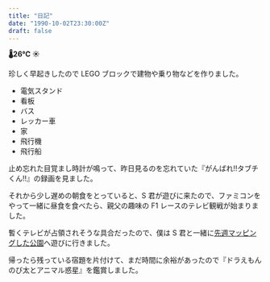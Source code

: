 ```yaml
---
title: "日記"
date: "1990-10-02T23:30:00Z"
draft: false
---
```


__🌡26℃ ☀__

珍しく早起きしたので LEGO ブロックで建物や乗り物などを作りました。

* 電気スタンド
* 看板
* バス
* レッカー車
* 家
* 飛行機
* 飛行船

止め忘れた目覚まし時計が鳴って、昨日見るのを忘れていた『がんばれ!!タブチくん!!』の録画を見ました。

それから少し遅めの朝食をとっていると、S 君が遊びに来たので、ファミコンをやって一緒に昼食を食べたら、親父の趣味の F1 レースのテレビ観戦が始まりました。 

暫くテレビが占領されそうな具合だったので、僕は S 君と一緒に[先週マッピングした公園](../09/24-diary.md)へ遊びに行きました。

帰ったら残っている宿題を片付けて、まだ時間に余裕があったので『ドラえもん のび太とアニマル惑星』を鑑賞しました。